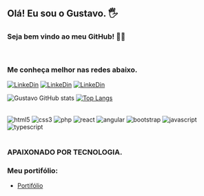 
##  Olá! Eu sou o Gustavo. 🖐️
### Seja bem vindo ao meu GitHub! 👨‍💻
<br>

### Me conheça melhor nas redes abaixo.

[![LinkeDin](https://img.shields.io/badge/LinkedIn-0077B5?style=for-the-badge&logo=linkedin&logoColor=white)](https://www.linkedin.com/in/gustavo-costa-b24427250/)
[![LinkeDin](https://img.shields.io/badge/Instagram-E4405F?style=for-the-badge&logo=instagram&logoColor=white)](https://www.instagram.com/developercosta/?igshid=YmMyMTA2M2Y%3D)
[![LinkeDin](https://img.shields.io/badge/WhatsApp-25D366?style=for-the-badge&logo=whatsapp&logoColor=white)](https://api.whatsapp.com/send?phone=5527992863484&text=Ol%C3%A1%20Gustavo!)


![Gustavo GitHub stats](https://github-readme-stats.vercel.app/api?username=xgordhacker&show_icons=true&theme=dark)
[![ Top Langs](https://github-readme-stats.vercel.app/api/top-langs/?username=xgordhacker&layout=compact)](https://github.com/xgordhacker/github-readme-stats)


<div style="display: inline_block"><br>
 <img align="center" alt="html5" src="https://img.shields.io/badge/HTML5-E34F26?style=for-the-badge&logo=html5&logoColor=white">
 <img align="center" alt="css3" src="https://img.shields.io/badge/CSS3-1572B6?style=for-the-badge&logo=css3&logoColor=white">
 <img align="center" alt="php" src="https://img.shields.io/badge/PHP-777BB4?style=for-the-badge&logo=php&logoColor=white">
 <img align="center" alt="react" src="https://img.shields.io/badge/React-20232A?style=for-the-badge&logo=react&logoColor=61DAFB">
 <img align="center" alt="angular" src="https://img.shields.io/badge/Angular-DD0031?style=for-the-badge&logo=angular&logoColor=white">
 <img align="center" alt="bootstrap" src="https://img.shields.io/badge/Bootstrap-563D7C?style=for-the-badge&logo=bootstrap&logoColor=white">
 <img align="center" alt="javascript" src="https://img.shields.io/badge/JavaScript-323330?style=for-the-badge&logo=javascript&logoColor=F7DF1E">
 <img align="center" alt="typescript" src="https://img.shields.io/badge/TypeScript-007ACC?style=for-the-badge&logo=typescript&logoColor=white">
</div><br/>

### APAIXONADO POR TECNOLOGIA.


### Meu portifólio:

- [Portifólio](https://portifoliodevcosta2022.firebaseapp.com/)

